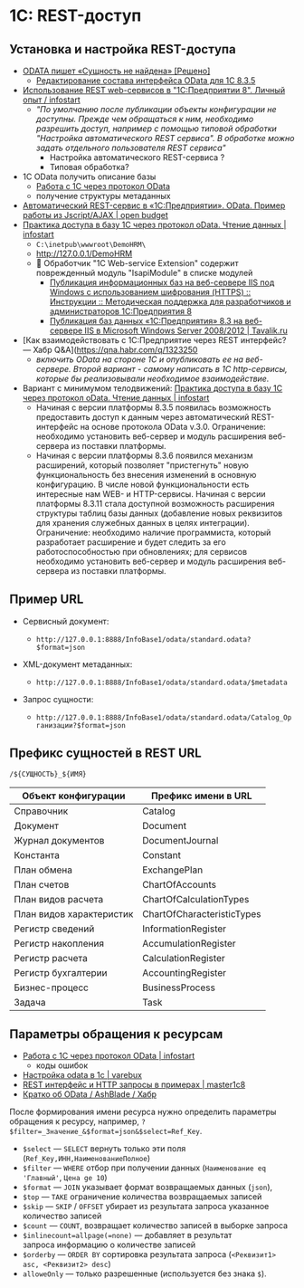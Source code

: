 # 1C: REST-доступ

## Установка и настройка REST-доступа

- [ODATA пишет «Сущность не найдена» \[Решено\]](https://forum.mista.ru/topic.php?id=739566)
	- [Редактирование состава интерфейса OData для 1С 8.3.5](https://infostart.ru/1c/tools/297325/)
- [Использование REST web-сервисов в "1C:Предприятии 8". Личный опыт / infostart](https://infostart.ru/1c/articles/565435/)
	- _"По умолчанию после публикации объекты конфигурации не доступны. Прежде чем обращаться к ним, необходимо разрешить доступ, например с помощью типовой обработки "Настройка автоматического REST сервиса". В обработке можно задать отдельного пользователя REST сервиса"_
		- Настройка автоматического REST-сервиса ?
		- Типовая обработка?
- 1С OData получить описание базы
	- [Работа с 1С через протокол OData](https://infostart.ru/1c/articles/1570140/)
	- получение структуры метаданных
- [Автоматический REST-сервис в «1С:Предприятии». OData. Пример работы из Jscript/AJAX | open budget](https://open-budget.ru/public/305854/)
- [Практика доступа в базу 1С через протокол oData. Чтение данных | infostart](https://infostart.ru/1c/articles/711302/)
	- `C:\inetpub\wwwroot\DemoHRM\`
	- http://127.0.0.1/DemoHRM
	- :rotating_light: Обработчик "1C Web-service Extension" содержит поврежденный модуль "IsapiModule" в списке модулей
		- [Публикация информационных баз на веб-сервере IIS под Windows с использованием шифрования (HTTPS) :: Инструкции :: Методическая поддержка для разработчиков и администраторов 1С:Предприятия 8](https://its.1c.ru/db/metod8dev/content/5977/hdoc)
		- [Публикация баз данных «1С:Предприятия» 8.3 на веб-сервере IIS в Microsoft Windows Server 2008/2012 | Tavalik.ru](https://tavalik.ru/nastrojka-veb-dostupa-k-bd-1spredpriyatie-na-iis/#p7)
- [Как взаимодействовать с 1С:Предприятие через REST интерфейс? — Хабр Q&A](https://qna.habr.com/q/1323250
	- _включить OData на стороне 1С и опубликовать ее на веб-сервере. Второй вариант - самому написать в 1С http-сервисы, которые бы реализовывали необходимое взаимодействие._
- Вариант с минимумом телодвижений: [Практика доступа в базу 1С через протокол oData. Чтение данных | infostart](https://infostart.ru/1c/articles/711302/)
	- Начиная с версии платформы 8.3.5 появилась возможность предоставить доступ к данным через автоматический REST-интерфейс на основе протокола OData v.3.0. Ограничение: необходимо установить веб-сервер и модуль расширения веб-сервера из поставки платформы.
	- Начиная с версии платформы 8.3.6 появился механизм расширений, который позволяет "пристегнуть" новую функциональность без внесения изменений в основную конфигурацию. В числе новой функциональности есть интересные нам WEB- и HTTP-сервисы. Начиная с версии платформы 8.3.11 стала доступной возможность расширения структуры таблиц  базы данных (добавление новых реквизитов для хранения служебных данных в целях интеграции). Ограничение: необходимо наличие программиста, который разработает расширение и будет следить за его работоспособностью при обновлениях; для сервисов необходимо установить веб-сервер и модуль расширения веб-сервера из поставки платформы.

## Пример URL

- Сервисный документ:
	- `http://127.0.0.1:8888/InfoBase1/odata/standard.odata?$format=json`

- XML-документ метаданных:
	- `http://127.0.0.1:8888/InfoBase1/odata/standard.odata/$metadata`

- Запрос сущности:
	- `http://127.0.0.1:8888/InfoBase1/odata/standard.odata/Catalog_Организации?$format=json`

## Префикс сущностей в REST URL

`/${СУЩНОСТЬ}_${ИМЯ}`

|**Объект конфигурации**|**Префикс имени в** **URL**|
|---|---|
|Справочник|Catalog|
|Документ|Document|
|Журнал документов|DocumentJournal|
|Константа|Constant|
|План обмена|ExchangePlan|
|План счетов|ChartOfAccounts|
|План видов расчета|ChartOfCalculationTypes|
|План видов характеристик|ChartOfCharacteristicTypes|
|Регистр сведений|InformationRegister|
|Регистр накопления|AccumulationRegister|
|Регистр расчета|CalculationRegister|
|Регистр бухгалтерии|AccountingRegister|
|Бизнес-процесс|BusinessProcess|
|Задача|Task|


## Параметры обращения к ресурсам

- [Работа с 1С через протокол OData | infostart](https://infostart.ru/1c/articles/1570140/)
	- коды ошибок
- [Настройка odata в 1с | varebux](https://varebux.ru/nastroyka-odata-v-1s/)
- [REST интерфейс и HTTP запросы в примерах | master1c8](https://master1c8.ru/platforma-1s-predpriyatie-8/rukovodstvo-razrabottchika/glava-17-mehanizm-internet-servisov/4036/)
- [Кратко об OData / AshBlade / Хабр](https://habr.com/ru/articles/678614/)

После формирования имени ресурса нужно определить параметры обращения к ресурсу, например, `?$filter=_Значение_&$format=json&$select=Ref_Key`.

- `$select` — `SELECT` вернуть только эти поля (`Ref_Key,ИНН,НаименованиеПолное`)
- `$filter` — `WHERE` отбор при получении данных (`Наименование eq 'Главный'`, `Цена ge 10`)
- `$format` — `JOIN` указывает формат возвращаемых данных (`json`),
- `$top` — `TAKE` ограничение количества возвращаемых записей
- `$skip` — `SKIP` / `OFFSET` убирает из результата запроса указанное количество записей
- `$count` — `COUNT`, возвращает количество записей в выборке запроса
- `$inlinecount=allpage(=none)` — добавляет в результат запроса информацию о количестве записей
- `$orderby` — `ORDER BY` сортировка результата запроса (`<Реквизит1> asc, <Реквизит2> desc`)
- `alloweOnly` — только разрешенные (используется без знака `$`).


